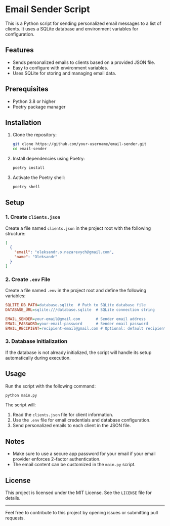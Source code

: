 
# Email Sender Script

This is a Python script for sending personalized email messages to a list of clients. It uses a SQLite database and environment variables for configuration.

## Features
- Sends personalized emails to clients based on a provided JSON file.
- Easy to configure with environment variables.
- Uses SQLite for storing and managing email data.

## Prerequisites
- Python 3.8 or higher
- Poetry package manager

## Installation

1. Clone the repository:
   ```bash
   git clone https://github.com/your-username/email-sender.git
   cd email-sender
   ```

2. Install dependencies using Poetry:
   ```bash
   poetry install
   ```

3. Activate the Poetry shell:
   ```bash
   poetry shell
   ```

## Setup

### 1. Create `clients.json`
Create a file named `clients.json` in the project root with the following structure:
```json
[
  {
    "email": "oleksandr.o.nazarevych@gmail.com",
    "name": "Oleksandr"
  }
]
```

### 2. Create `.env` File
Create a file named `.env` in the project root and define the following variables:
```ini
SQLITE_DB_PATH=database.sqlite  # Path to SQLite database file
DATABASE_URL=sqlite:///database.sqlite  # SQLite connection string

EMAIL_SENDER=your-email@gmail.com       # Sender email address
EMAIL_PASSWORD=your-email-password      # Sender email password
EMAIL_RECIPIENT=recipient-email@gmail.com # Optional: default recipient email
```

### 3. Database Initialization
If the database is not already initialized, the script will handle its setup automatically during execution.

## Usage

Run the script with the following command:
```bash
python main.py
```

The script will:
1. Read the `clients.json` file for client information.
2. Use the `.env` file for email credentials and database configuration.
3. Send personalized emails to each client in the JSON file.

## Notes
- Make sure to use a secure app password for your email if your email provider enforces 2-factor authentication.
- The email content can be customized in the `main.py` script.

## License
This project is licensed under the MIT License. See the `LICENSE` file for details.

---

Feel free to contribute to this project by opening issues or submitting pull requests.
